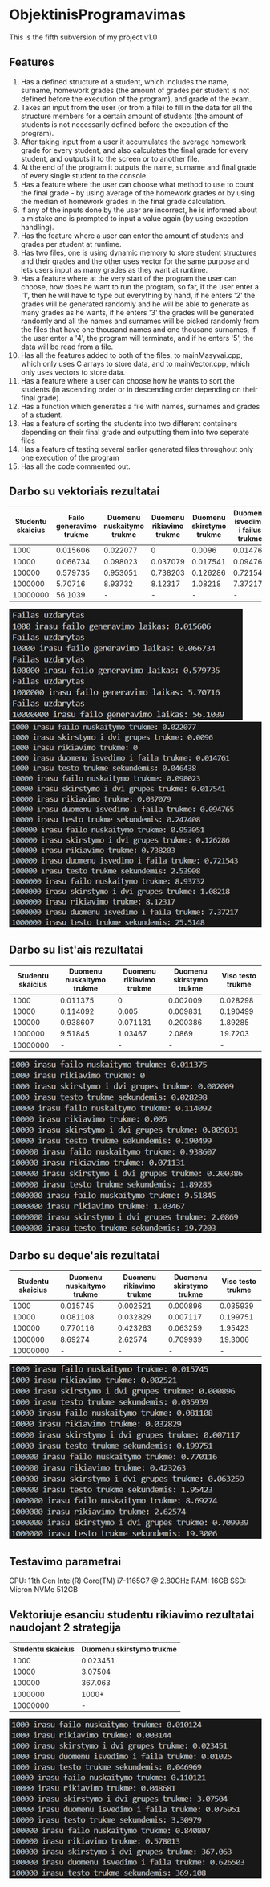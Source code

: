 # ObjektinisProgramavimas

This is the fifth subversion of my project v1.0

## Features

1. Has a defined structure of a student, which includes the name, surname, homework grades (the amount of grades per student is not defined before the execution of the program), and grade of the exam.
2. Takes an input from the user (or from a file) to fill in the data for all the structure members for a certain amount of students (the amount of students is not necessarily defined before the execution of the program).
3. After taking input from a user it accumulates the average homework grade for every student, and also calculates the final grade for every student, and outputs it to the screen or to another file.
4. At the end of the program it outputs the name, surname and final grade of every single student to the console.
5. Has a feature where the user can choose what method to use to count the final grade - by using average of the homework grades or by using the median of homework grades in the final grade calculation.
6. If any of the inputs done by the user are incorrect, he is informed about a mistake and is prompted to input a value again (by using exception handling).
7. Has the feature where a user can enter the amount of students and grades per student at runtime.
8. Has two files, one is using dynamic memory to store student structures and their grades and the other uses vector for the same purpose and lets users input as many grades as they want at runtime.
9. Has a feature where at the very start of the program the user can choose, how does he want to run the program, so far, if the user enter a '1', then he will have to type out everything by hand, if he enters '2' the grades will be generated randomly and he will be able to generate as many grades as he wants, if he enters '3' the grades will be generated randomly and all the names and surnames will be picked randomly from the files that have one thousand names and one thousand surnames, if the user enter a '4', the program will terminate, and if he enters '5', the data will be read from a file.
10. Has all the features added to both of the files, to mainMasyvai.cpp, which only uses C arrays to store data, and to mainVector.cpp, which only uses vectors to store data.
11. Has a feature where a user can choose how he wants to sort the students (in ascending order or in descending order depending on their final grade).
12. Has a function which generates a file with names, surnames and grades of a student.
13. Has a feature of sorting the students into two different containers depending on their final grade and outputting them into two seperate files
14. Has a feature of testing several earlier generated files throughout only one execution of the program
15. Has all the code commented out.

## Darbo su vektoriais rezultatai

| Studentu skaicius | Failo generavimo trukme | Duomenu nuskaitymo trukme | Duomenu rikiavimo trukme | Duomenu skirstymo trukme | Duomenu isvedimo i failus trukme | Viso testo trukme |
| ----------------- | ----------------------- | ------------------------- | ------------------------ | ------------------------ | -------------------------------- | ----------------- |
| 1000              | 0.015606                | 0.022077                  | 0                        | 0.0096                   | 0.014761                         | 0.046438          |
| 10000             | 0.066734                | 0.098023                  | 0.037079                 | 0.017541                 | 0.094765                         | 0.247408          |
| 100000            | 0.579735                | 0.953051                  | 0.738203                 | 0.126286                 | 0.721543                         | 2.53988           |
| 1000000           | 5.70716                 | 8.93732                   | 8.12317                  | 1.08218                  | 7.37217                          | 25.5148           |
| 10000000          | 56.1039                 | -                         | -                        | -                        | -                                | -                 |

![The first image of the analysis](1.png)
![The second image of the analysis](2.png)

## Darbo su list'ais rezultatai

| Studentu skaicius | Duomenu nuskaitymo trukme | Duomenu rikiavimo trukme | Duomenu skirstymo trukme | Viso testo trukme |
| ----------------- | ------------------------- | ------------------------ | ------------------------ | ----------------- |
| 1000              | 0.011375                  | 0                        | 0.002009                 | 0.028298          |
| 10000             | 0.114092                  | 0.005                    | 0.009831                 | 0.190499          |
| 100000            | 0.938607                  | 0.071131                 | 0.200386                 | 1.89285           |
| 1000000           | 9.51845                   | 1.03467                  | 2.0869                   | 19.7203           |
| 10000000          | -                         | -                        | -                        | -                 |

![The first image of the analysis](3.png)

## Darbo su deque'ais rezultatai

| Studentu skaicius | Duomenu nuskaitymo trukme | Duomenu rikiavimo trukme | Duomenu skirstymo trukme | Viso testo trukme |
| ----------------- | ------------------------- | ------------------------ | ------------------------ | ----------------- |
| 1000              | 0.015745                  | 0.002521                 | 0.000896                 | 0.035939          |
| 10000             | 0.081108                  | 0.032829                 | 0.007117                 | 0.199751          |
| 100000            | 0.770116                  | 0.423263                 | 0.063259                 | 1.95423           |
| 1000000           | 8.69274                   | 2.62574                  | 0.709939                 | 19.3006           |
| 10000000          | -                         | -                        | -                        | -                 |

![The first image of the analysis](4.png)

## Testavimo parametrai

CPU: 11th Gen Intel(R) Core(TM) i7-1165G7 @ 2.80GHz
RAM: 16GB
SSD: Micron NVMe 512GB

## Vektoriuje esanciu studentu rikiavimo rezultatai naudojant 2 strategija

| Studentu skaicius | Duomenu skirstymo trukme |
| ----------------- | ------------------------ |
| 1000              | 0.023451                 |
| 10000             | 3.07504                  |
| 100000            | 367.063                  |
| 1000000           | 1000+                    |
| 10000000          | -                        |

![The first image of the analysis](5.png)